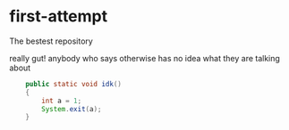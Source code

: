 # first-attempt
The bestest repository

really gut!
anybody who says otherwise has no idea what they are talking about

```java
    public static void idk()
    {
        int a = 1;
        System.exit(a);
    }
```
